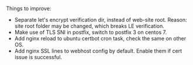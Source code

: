 

Things to improve:
- Separate let's encrypt verification dir, instead of web-site root. Reason: site root folder may be changed, which breaks LE verification.
- Make use of TLS SNI in postfix, switch to postfix 3 on centos 7.
- Add nginx reload to ubuntu certbot cron task, check the same on other OS.
- Add nginx SSL lines to webhost config by default. Enable them if cert issue is successful.
